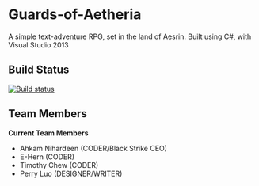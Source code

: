 # Guards-of-Aetheria
A simple text-adventure RPG, set in the land of Aesrin. Built using C#, with Visual Studio 2013
## Build Status
[![Build status](https://ci.appveyor.com/api/projects/status/u18hvlor2cmwoj2v?svg=true)](https://ci.appveyor.com/project/somebody1234/guards-of-aetheria)

## Team Members
**Current Team Members**
- Ahkam Nihardeen (CODER/Black Strike CEO)
- E-Hern (CODER)
- Timothy Chew (CODER)
- Perry Luo (DESIGNER/WRITER)

